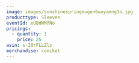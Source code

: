 ```yaml
---
image: images/sunshinespringeugen6wuyamng3o.jpg
producttype: Sleeves
eventId: eUBdWMfNo
pricings:
  - quantity: 1
    price: 25
asin: s-I0rFLLZls
merchandise: comiket
---
```

